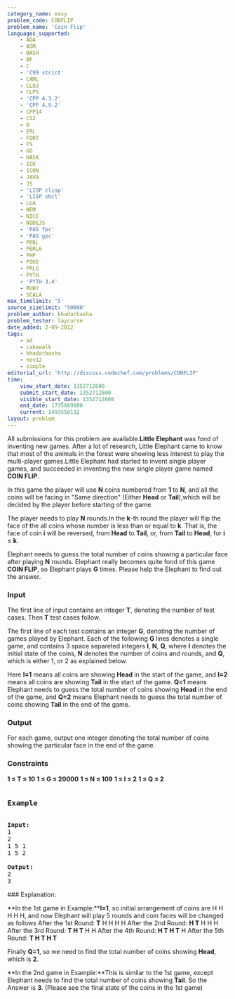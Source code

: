 ```yaml
---
category_name: easy
problem_code: CONFLIP
problem_name: 'Coin Flip'
languages_supported:
    - ADA
    - ASM
    - BASH
    - BF
    - C
    - 'C99 strict'
    - CAML
    - CLOJ
    - CLPS
    - 'CPP 4.3.2'
    - 'CPP 4.9.2'
    - CPP14
    - CS2
    - D
    - ERL
    - FORT
    - FS
    - GO
    - HASK
    - ICK
    - ICON
    - JAVA
    - JS
    - 'LISP clisp'
    - 'LISP sbcl'
    - LUA
    - NEM
    - NICE
    - NODEJS
    - 'PAS fpc'
    - 'PAS gpc'
    - PERL
    - PERL6
    - PHP
    - PIKE
    - PRLG
    - PYTH
    - 'PYTH 3.4'
    - RUBY
    - SCALA
max_timelimit: '5'
source_sizelimit: '50000'
problem_author: khadarbasha
problem_tester: laycurse
date_added: 2-09-2012
tags:
    - ad
    - cakewalk
    - khadarbasha
    - nov12
    - simple
editorial_url: 'http://discuss.codechef.com/problems/CONFLIP'
time:
    view_start_date: 1352712600
    submit_start_date: 1352712600
    visible_start_date: 1352712600
    end_date: 1735669800
    current: 1493558132
layout: problem
---
```

All submissions for this problem are available.**Little Elephant** was fond of inventing new games. After a lot of research, Little Elephant came to know that most of the animals in the forest were showing less interest to play the multi-player games.Little Elephant had started to invent single player games, and succeeded in inventing the new single player game named **COIN FLIP**.

In this game the player will use **N** coins numbered from **1** to **N**, and all the coins will be facing in "Same direction" (Either **Head** or **Tail**),which will be decided by the player before starting of the game.

The player needs to play **N** rounds.In the **k**-th round the player will flip the face of the all coins whose number is less than or equal to **k**. That is, the face of coin **i** will be reversed, from **Head** to **Tail**, or, from **Tail** to **Head**, for **i** ≤ **k**.

Elephant needs to guess the total number of coins showing a particular face after playing **N** rounds. Elephant really becomes quite fond of this game **COIN FLIP**, so Elephant plays **G** times. Please help the Elephant to find out the answer.

### Input

The first line of input contains an integer **T**, denoting the number of test cases. Then **T** test cases follow.

The first line of each test contains an integer **G**, denoting the number of games played by Elephant. Each of the following **G** lines denotes a single game, and contains 3 space separeted integers **I**, **N**, **Q**, where **I** denotes the initial state of the coins, **N** denotes the number of coins and rounds, and **Q**, which is either 1, or 2 as explained below.

Here **I=1** means all coins are showing **Head** in the start of the game, and **I=2** means all coins are showing **Tail** in the start of the game. **Q=1** means Elephant needs to guess the total number of coins showing **Head** in the end of the game, and **Q=2** means Elephant needs to guess the total number of coins showing **Tail** in the end of the game.

### Output

For each game, output one integer denoting the total number of coins showing the particular face in the end of the game.

### Constraints

**1 ≤ T ≤ 10**
**1 ≤ G ≤ 20000**
**1 ≤ N ≤ 109**
**1 ≤ I ≤ 2**
**1 ≤ Q ≤ 2**

<pre>
<h3>Example</h3>
<b>Input:</b>
1
2
1 5 1
1 5 2

<b>Output:</b>
2
3
</pre>### Explanation:

**In the 1st game in Example:****I=1**, so initial arrangement of coins are H H H H H, and now Elephant will play 5 rounds and coin faces will be changed as follows
After the 1st Round: **T** H H H H
After the 2nd Round: **H T** H H H
After the 3rd Round: **T H T** H H
After the 4th Round: **H T H T** H
After the 5th Round: **T H T H T**

Finally **Q=1**, so we need to find the total number of coins showing **Head**, which is **2**.

**In the 2nd game in Example:**This is similar to the 1st game, except Elephant needs to find the total number of coins showing **Tail**. So the Answer is **3**. (Please see the final state of the coins in the 1st game)
